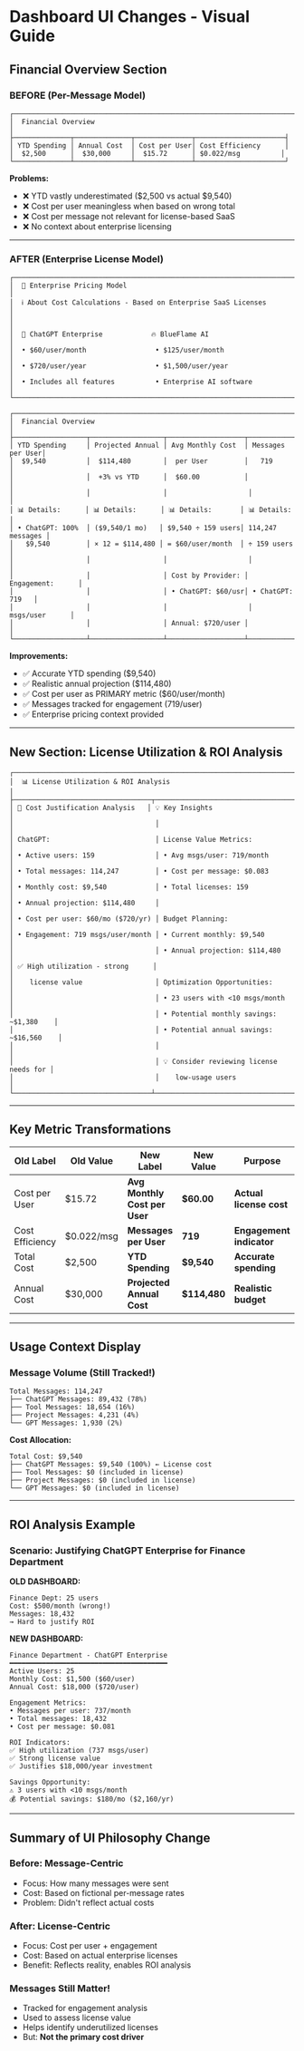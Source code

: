 # Dashboard UI Changes - Visual Guide

## Financial Overview Section

### BEFORE (Per-Message Model)
```
┌─────────────────────────────────────────────────────────────────────┐
│  Financial Overview                                                  │
├──────────────┬──────────────┬──────────────┬──────────────────────┤
│ YTD Spending │ Annual Cost  │ Cost per User│ Cost Efficiency      │
│  $2,500      │  $30,000     │  $15.72      │ $0.022/msg          │
└──────────────┴──────────────┴──────────────┴──────────────────────┘
```
**Problems:**
- ❌ YTD vastly underestimated ($2,500 vs actual $9,540)
- ❌ Cost per user meaningless when based on wrong total
- ❌ Cost per message not relevant for license-based SaaS
- ❌ No context about enterprise licensing

---

### AFTER (Enterprise License Model)
```
┌─────────────────────────────────────────────────────────────────────────────┐
│  💼 Enterprise Pricing Model                                                │
│  ℹ️ About Cost Calculations - Based on Enterprise SaaS Licenses           │
│                                                                              │
│  🤖 ChatGPT Enterprise            🔥 BlueFlame AI                          │
│  • $60/user/month                 • $125/user/month                        │
│  • $720/user/year                 • $1,500/user/year                       │
│  • Includes all features          • Enterprise AI software                 │
└──────────────────────────────────────────────────────────────────────────────┘

┌─────────────────────────────────────────────────────────────────────────────┐
│  Financial Overview                                                          │
├──────────────────┬──────────────────┬───────────────────┬──────────────────┤
│ YTD Spending     │ Projected Annual │ Avg Monthly Cost  │ Messages per User│
│  $9,540          │  $114,480        │  per User         │   719            │
│                  │  +3% vs YTD      │  $60.00           │                  │
│                  │                  │                    │                  │
│ 📊 Details:      │ 📊 Details:      │ 📊 Details:       │ 📊 Details:      │
│ • ChatGPT: 100%  │ ($9,540/1 mo)   │ $9,540 ÷ 159 users│ 114,247 messages │
│   $9,540         │ × 12 = $114,480 │ = $60/user/month  │ ÷ 159 users      │
│                  │                  │                    │                  │
│                  │                  │ Cost by Provider: │ Engagement:      │
│                  │                  │ • ChatGPT: $60/usr│ • ChatGPT: 719   │
│                  │                  │                    │   msgs/user      │
│                  │                  │ Annual: $720/user │                  │
└──────────────────┴──────────────────┴───────────────────┴──────────────────┘
```
**Improvements:**
- ✅ Accurate YTD spending ($9,540)
- ✅ Realistic annual projection ($114,480)
- ✅ Cost per user as PRIMARY metric ($60/user/month)
- ✅ Messages tracked for engagement (719/user)
- ✅ Enterprise pricing context provided

---

## New Section: License Utilization & ROI Analysis

```
┌─────────────────────────────────────────────────────────────────────────────┐
│  📊 License Utilization & ROI Analysis                                      │
├──────────────────────────────────┬──────────────────────────────────────────┤
│ 🎯 Cost Justification Analysis   │ 💡 Key Insights                         │
│                                   │                                          │
│ ChatGPT:                          │ License Value Metrics:                   │
│ • Active users: 159               │ • Avg msgs/user: 719/month              │
│ • Total messages: 114,247         │ • Cost per message: $0.083              │
│ • Monthly cost: $9,540            │ • Total licenses: 159                   │
│ • Annual projection: $114,480     │                                          │
│ • Cost per user: $60/mo ($720/yr) │ Budget Planning:                        │
│ • Engagement: 719 msgs/user/month │ • Current monthly: $9,540               │
│                                   │ • Annual projection: $114,480           │
│ ✅ High utilization - strong      │                                          │
│    license value                  │ Optimization Opportunities:             │
│                                   │ • 23 users with <10 msgs/month          │
│                                   │ • Potential monthly savings: ~$1,380    │
│                                   │ • Potential annual savings: ~$16,560    │
│                                   │                                          │
│                                   │ 💡 Consider reviewing license needs for │
│                                   │    low-usage users                      │
└──────────────────────────────────┴──────────────────────────────────────────┘
```

---

## Key Metric Transformations

| Old Label | Old Value | New Label | New Value | Purpose |
|-----------|-----------|-----------|-----------|---------|
| Cost per User | $15.72 | **Avg Monthly Cost per User** | **$60.00** | **Actual license cost** |
| Cost Efficiency | $0.022/msg | **Messages per User** | **719** | **Engagement indicator** |
| Total Cost | $2,500 | **YTD Spending** | **$9,540** | **Accurate spending** |
| Annual Cost | $30,000 | **Projected Annual Cost** | **$114,480** | **Realistic budget** |

---

## Usage Context Display

### Message Volume (Still Tracked!)

```
Total Messages: 114,247
├── ChatGPT Messages: 89,432 (78%)
├── Tool Messages: 18,654 (16%)
├── Project Messages: 4,231 (4%)
└── GPT Messages: 1,930 (2%)
```

**Cost Allocation:**
```
Total Cost: $9,540
├── ChatGPT Messages: $9,540 (100%) ← License cost
├── Tool Messages: $0 (included in license)
├── Project Messages: $0 (included in license)
└── GPT Messages: $0 (included in license)
```

---

## ROI Analysis Example

### Scenario: Justifying ChatGPT Enterprise for Finance Department

**OLD DASHBOARD:**
```
Finance Dept: 25 users
Cost: $500/month (wrong!)
Messages: 18,432
→ Hard to justify ROI
```

**NEW DASHBOARD:**
```
Finance Department - ChatGPT Enterprise
━━━━━━━━━━━━━━━━━━━━━━━━━━━━━━━━━━━━━━━
Active Users: 25
Monthly Cost: $1,500 ($60/user)
Annual Cost: $18,000 ($720/user)

Engagement Metrics:
• Messages per user: 737/month
• Total messages: 18,432
• Cost per message: $0.081

ROI Indicators:
✅ High utilization (737 msgs/user)
✅ Strong license value
✅ Justifies $18,000/year investment

Savings Opportunity:
⚠️ 3 users with <10 msgs/month
💰 Potential savings: $180/mo ($2,160/yr)
```

---

## Summary of UI Philosophy Change

### Before: Message-Centric
- Focus: How many messages were sent
- Cost: Based on fictional per-message rates
- Problem: Didn't reflect actual costs

### After: License-Centric
- Focus: Cost per user + engagement
- Cost: Based on actual enterprise licenses
- Benefit: Reflects reality, enables ROI analysis

### Messages Still Matter!
- Tracked for engagement analysis
- Used to assess license value
- Helps identify underutilized licenses
- But: **Not the primary cost driver**
